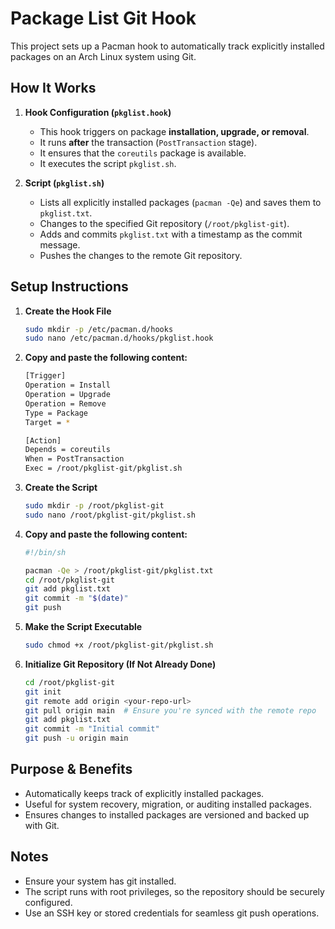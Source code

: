 # Package List Git Hook

This project sets up a Pacman hook to automatically track explicitly installed packages on an Arch Linux system using Git.

## How It Works

1. **Hook Configuration (`pkglist.hook`)**
   - This hook triggers on package **installation, upgrade, or removal**.
   - It runs **after** the transaction (`PostTransaction` stage).
   - It ensures that the `coreutils` package is available.
   - It executes the script `pkglist.sh`.

2. **Script (`pkglist.sh`)**
   - Lists all explicitly installed packages (`pacman -Qe`) and saves them to `pkglist.txt`.
   - Changes to the specified Git repository (`/root/pkglist-git`).
   - Adds and commits `pkglist.txt` with a timestamp as the commit message.
   - Pushes the changes to the remote Git repository.

## Setup Instructions

1. **Create the Hook File**
   ```sh
   sudo mkdir -p /etc/pacman.d/hooks
   sudo nano /etc/pacman.d/hooks/pkglist.hook
   ```
2. **Copy and paste the following content:**
   ```sh
   [Trigger]
   Operation = Install
   Operation = Upgrade
   Operation = Remove
   Type = Package
   Target = *

   [Action]
   Depends = coreutils
   When = PostTransaction
   Exec = /root/pkglist-git/pkglist.sh
   ```
3. **Create the Script**
   ```sh
   sudo mkdir -p /root/pkglist-git
   sudo nano /root/pkglist-git/pkglist.sh
   ```
4. **Copy and paste the following content:**
   ```sh
   #!/bin/sh

   pacman -Qe > /root/pkglist-git/pkglist.txt
   cd /root/pkglist-git
   git add pkglist.txt
   git commit -m "$(date)"
   git push
   ```
5. **Make the Script Executable**
   ```sh
   sudo chmod +x /root/pkglist-git/pkglist.sh
   ```
6. **Initialize Git Repository (If Not Already Done)**
   ```sh
   cd /root/pkglist-git
   git init
   git remote add origin <your-repo-url>
   git pull origin main  # Ensure you're synced with the remote repo
   git add pkglist.txt
   git commit -m "Initial commit"
   git push -u origin main
   ```
## Purpose & Benefits
- Automatically keeps track of explicitly installed packages.
- Useful for system recovery, migration, or auditing installed packages.
- Ensures changes to installed packages are versioned and backed up with Git.

## Notes
- Ensure your system has git installed.
- The script runs with root privileges, so the repository should be securely configured.
- Use an SSH key or stored credentials for seamless git push operations.
